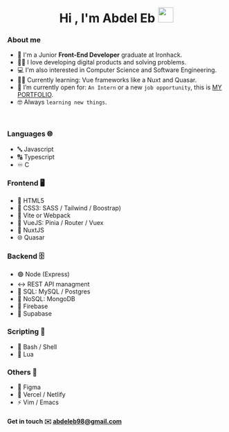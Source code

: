 <h1 align="center">Hi , I'm Abdel Eb <img src="https://media.giphy.com/media/hvRJCLFzcasrR4ia7z/giphy.gif" width="35"></h1>

### About me

- :school: I'm a Junior <strong>Front-End Developer</strong> graduate at Ironhack.
- :technologist: I love developing digital products and solving problems.
- :computer: I'm also interested in Computer Science and Software Engineering.
- :student: Currently learning: Vue frameworks like a Nuxt and Quasar.
- :thinking: I’m currently open for: `An Intern` or a new `job opportunity`, this is [MY PORTFOLIO](https://portfolio-v1-lyart.vercel.app/).
- :nerd_face: Always `learning new things`.

<br>

### Languages 🌐

- 🔤 Javascript
- 🔠 Typescript
- ♾️ C

### Frontend 🖥️

- 📙 HTML5
- 🎨 CSS3: SASS / Tailwind / Boostrap)
- 📒 Vite or Webpack
- 📗 VueJS: Pinia / Router / Vuex
- 💠 NuxtJS
- 🌐 Quasar

### Backend 🗄️

- 🟢 Node (Express)
- ↔️ REST API managment
- 💾 SQL: MySQL / Postgres
- 🔀 NoSQL: MongoDB
- 📙 Firebase
- 📗 Supabase

### Scripting 📜

- 📜 Bash / Shell
- 🔵 Lua

### Others 🔀

- 🌱 Figma
- 📙 Vercel / Netlify
- ⚡ Vim / Emacs

#### Get in touch ✉️ abdeleb98@gmail.com
